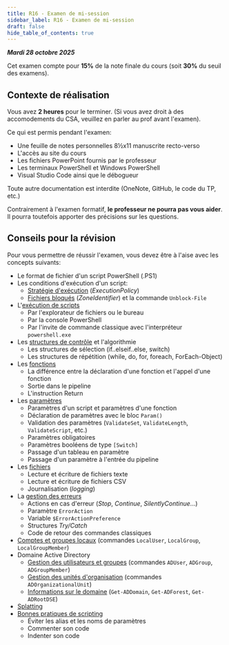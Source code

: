 ```yaml
---
title: R16 - Examen de mi-session
sidebar_label: R16 - Examen de mi-session
draft: false
hide_table_of_contents: true
---
```


***Mardi 28 octobre 2025***

Cet examen compte pour **15%** de la note finale du cours (soit **30%** du seuil des examens).


## Contexte de réalisation

Vous avez **2 heures** pour le terminer. (Si vous avez droit à des accomodements du CSA, veuillez en parler au prof avant l'examen).

Ce qui est permis pendant l'examen:
- Une feuille de notes personnelles 8&frac12;x11 manuscrite recto-verso
- L'accès au site du cours
- Les fichiers PowerPoint fournis par le professeur
- Les terminaux PowerShell et Windows PowerShell
- Visual Studio Code ainsi que le débogueur

Toute autre documentation est interdite (OneNote, GitHub, le code du TP, etc.)

Contrairement à l'examen formatif, **le professeur ne pourra pas vous aider**. Il pourra toutefois apporter des précisions sur les questions.


## Conseils pour la révision

Pour vous permettre de réussir l'examen, vous devez être à l'aise avec les concepts suivants:

- Le format de fichier d'un script PowerShell (.PS1)
- Les conditions d'exécution d'un script:
  - [Stratégie d'exécution](/notions/scripts/execution#stratégie-dexécution-executionpolicy) (*ExecutionPolicy*)
  - [Fichiers bloqués](/notions/scripts/execution#fichiers-bloqués) (*ZoneIdentifier*) et la commande `Unblock-File`
- L'[exécution de scripts](/notions/scripts/execution#exécution-de-scripts)
  - Par l'explorateur de fichiers ou le bureau
  - Par la console PowerShell
  - Par l'invite de commande classique avec l'interpréteur `powershell.exe`
- Les [structures de contrôle](/notions/scripts/controle) et l'algorithmie
  - Les structures de sélection (if..elseif..else, switch)
  - Les structures de répétition (while, do, for, foreach, ForEach-Object) 
- Les [fonctions](/notions/scripts/fonctions)
  - La différence entre la déclaration d'une fonction et l'appel d'une fonction
  - Sortie dans le pipeline
  - L'instruction Return
- Les [paramètres](/notions/scripts/parametres)
  - Paramètres d'un script et paramètres d'une fonction
  - Déclaration de paramètres avec le bloc `Param()`
  - Validation des paramètres (`ValidateSet`, `ValidateLength`, `ValidateScript`, etc.)
  - Paramètres obligatoires
  - Paramètres booléens de type `[Switch]`
  - Passage d'un tableau en paramètre
  - Passage d'un paramètre à l'entrée du pipeline
- Les [fichiers](/notions/scripts/fichiers)
  - Lecture et écriture de fichiers texte
  - Lecture et écriture de fichiers CSV
  - Journalisation (*logging*)
- La [gestion des erreurs](/notions/scripts/erreurs)
  - Actions en cas d'erreur (*Stop*, *Continue*, *SilentlyContinue*...)
  - Paramètre `ErrorAction`
  - Variable `$ErrorActionPreference`
  - Structures *Try/Catch*
  - Code de retour des commandes classiques
- [Comptes et groupes locaux](/notions/windows/compteslocaux) (commandes `LocalUser`, `LocalGroup`, `LocalGroupMember`)
- Domaine Active Directory 
  - [Gestion des utilisateurs et groupes](/notions/adds/comptes) (commandes `ADUser`, `ADGroup`, `ADGroupMember`)
  - [Gestion des unités d'organisation](/notions/adds/administration#unités-dorganisation) (commandes `ADOrganizationalUnit`)
  - [Informations sur le domaine](/notions/adds/administration#informations-sur-le-domaine-et-la-forêt) (`Get-ADDomain`, `Get-ADForest`, `Get-ADRootDSE`)
- [Splatting](/notions/powershell/dictionnaires#splatting)
- [Bonnes pratiques de scripting](/notions/scripts/bonnespratiques)
  - Éviter les alias et les noms de paramètres
  - Commenter son code
  - Indenter son code

